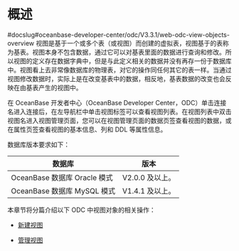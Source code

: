 概述 
=======================
#docslug#oceanbase-developer-center/odc/V3.3.1/web-odc-view-objects-overview
视图是基于一个或多个表（或视图）而创建的虚拟表，视图基于的表称为基表。视图本身不包含数据，通过它可以对基表里面的数据进行查询和修改。所以视图的定义存在数据字典中，但是与此定义相关的数据并没有再存一份于数据库中。视图看上去非常像数据库的物理表，对它的操作同任何其它的表一样。当通过视图修改数据时，实际上是在改变基表中的数据，相反地，基表数据的改变也会反映在由基表产生的视图中。

在 OceanBase 开发者中心（OceanBase Developer Center，ODC）单击连接名进入连接后，在左导航栏中单击视图标签可以查看视图列表。在视图列表中双击视图名进入视图管理页面，您可以在视图管理页面的数据页签查看视图的数据，或在属性页签查看视图的基本信息、列和 DDL 等属性信息。

数据库版本要求如下：


|           数据库           |     版本      |
|-------------------------|-------------|
| OceanBase 数据库 Oracle 模式 | V2.0.0 及以上。 |
| OceanBase 数据库 MySQL 模式  | V1.4.1 及以上。 |



本章节将分篇介绍以下 ODC 中视图对象的相关操作：

* [新建视图](../../../7.client-odc-user-guide/10.client-odc-database-objects/2.client-odc-view-objects/2.client-odc-create-a-view.md)

  

* [管理视图](../../../7.client-odc-user-guide/10.client-odc-database-objects/2.client-odc-view-objects/3.client-odc-manage-views.md)

  




